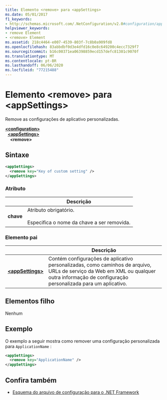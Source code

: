 ```yaml
---
title: Elemento <remove> para <appSettings>
ms.date: 05/01/2017
f1_keywords:
- http://schemas.microsoft.com/.NetConfiguration/v2.0#configuration/appSettings/remove
helpviewer_keywords:
- remove Element
- <remove> Element
ms.assetid: 218c4464-e007-4539-803f-7c8b0a909fd8
ms.openlocfilehash: 83abbdbf0d3e4dfd16c0e8c649200c4ecc7329f7
ms.sourcegitcommit: b16c00371ea06398859ecd157defc81301c9070f
ms.translationtype: MT
ms.contentlocale: pt-BR
ms.lasthandoff: 06/06/2020
ms.locfileid: "77215488"
---
```

# <a name="remove-element-for-appsettings"></a>Elemento \<remove> para \<appSettings>

Remove as configurações de aplicativo personalizadas.

[**\<configuration>**](../configuration-element.md)\
&nbsp;&nbsp;[**\<appSettings>**](appsettings-element-for-configuration.md)\
&nbsp;&nbsp;&nbsp;&nbsp;**\<remove>**

## <a name="syntax"></a>Sintaxe

```xml
<appSettings>
  <remove key="Key of custom setting" />
</appSettings>
```

### <a name="attribute"></a>Atributo

|         | Descrição |
| ------- | ----------- |
| **chave** | Atributo obrigatório.<br><br>Especifica o nome da chave a ser removida. |

### <a name="parent-element"></a>Elemento pai

|     | Descrição |
| --- | ----------- |
| [**\<appSettings>**](appsettings-element-for-configuration.md) | Contém configurações de aplicativo personalizadas, como caminhos de arquivo, URLs de serviço da Web em XML ou qualquer outra informação de configuração personalizada para um aplicativo. |

## <a name="child-elements"></a>Elementos filho

Nenhum

## <a name="example"></a>Exemplo

O exemplo a seguir mostra como remover uma configuração personalizada para `ApplicationName` :

```xml
<appSettings>
  <remove key="ApplicationName" />
</appSettings>
```

## <a name="see-also"></a>Confira também

- [Esquema do arquivo de configuração para o .NET Framework](../index.md)
